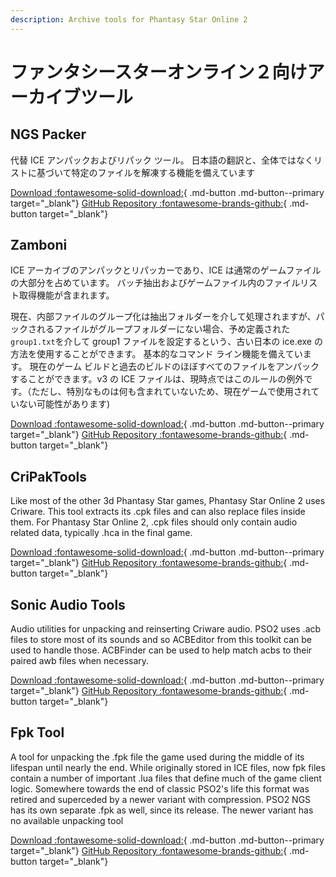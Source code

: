 ```yaml
---
description: Archive tools for Phantasy Star Online 2
---
```


# ファンタシースターオンライン２向けアーカイブツール

## NGS Packer

代替 ICE アンパックおよびリパック ツール。 日本語の翻訳と、全体ではなくリストに基づいて特定のファイルを解凍する機能を備えています

[Download :fontawesome-solid-download:](https://github.com/logue/NgsPacker/releases){ .md-button .md-button--primary target="\_blank"}
[GitHub Repository :fontawesome-brands-github:](https://github.com/logue/NgsPacker){ .md-button target="\_blank"}

## Zamboni

ICE アーカイブのアンパックとリパッカーであり、ICE は通常のゲームファイルの大部分を占めています。 バッチ抽出およびゲームファイル内のファイルリスト取得機能が含まれます。

現在、内部ファイルのグループ化は抽出フォルダーを介して処理されますが、パックされるファイルがグループフォルダーにない場合、予め定義された`group1.txt`を介して group1 ファイルを設定するという、古い日本の ice.exe の方法を使用することができます。 基本的なコマンド ライン機能を備えています。 現在のゲーム ビルドと過去のビルドのほぼすべてのファイルをアンパックすることができます。v3 の ICE ファイルは、現時点ではこのルールの例外です。（ただし、特別なものは何も含まれていないため、現在ゲームで使用されていない可能性があります)

[Download :fontawesome-solid-download:](https://github.com/Shadowth117/Zamboni/releases){ .md-button .md-button--primary target="\_blank"}
[GitHub Repository :fontawesome-brands-github:](https://github.com/Shadowth117/Zamboni/){ .md-button target="\_blank"}

## CriPakTools

Like most of the other 3d Phantasy Star games, Phantasy Star Online 2 uses Criware. This tool extracts its .cpk files and can also replace files inside them. For Phantasy Star Online 2, .cpk files should only contain audio related data, typically .hca in the final game.

[Download :fontawesome-solid-download:](https://github.com/esperknight/CriPakTools/tree/master/Build){ .md-button .md-button--primary target="\_blank"}
[GitHub Repository :fontawesome-brands-github:](https://github.com/esperknight/CriPakTools/){ .md-button target="\_blank"}

## Sonic Audio Tools

Audio utilities for unpacking and reinserting Criware audio. PSO2 uses .acb files to store most of its sounds and so ACBEditor from this toolkit can be used to handle those. ACBFinder can be used to help match acbs to their paired awb files when necessary.

[Download :fontawesome-solid-download:](https://github.com/blueskythlikesclouds/SonicAudioTools/releases){ .md-button .md-button--primary target="\_blank"}
[GitHub Repository :fontawesome-brands-github:](https://github.com/blueskythlikesclouds/SonicAudioTools){ .md-button target="\_blank"}

## Fpk Tool

A tool for unpacking the .fpk file the game used during the middle of its lifespan until nearly the end. While originally stored in ICE files, now fpk files contain a number of important .lua files that define much of the game client logic. Somewhere towards the end of classic PSO2's life this format was retired and superceded by a newer variant with compression. PSO2 NGS has its own separate .fpk as well, since its release. The newer variant has no available unpacking tool

[Download :fontawesome-solid-download:](https://github.com/Shadowth117/FpkTool/releases){ .md-button .md-button--primary target="\_blank"}
[GitHub Repository :fontawesome-brands-github:](https://github.com/Shadowth117/FpkTool){ .md-button target="\_blank"}
